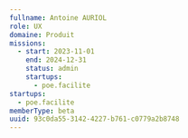 ```yaml
---
fullname: Antoine AURIOL
role: UX
domaine: Produit
missions:
  - start: 2023-11-01
    end: 2024-12-31
    status: admin
    startups:
      - poe.facilite
startups:
  - poe.facilite
memberType: beta
uuid: 93c0da55-3142-4227-b761-c0779a2b8748
---
```

